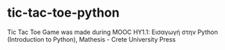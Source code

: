 # tic-tac-toe-python
Tic Tac Toe Game was made during MOOC ΗΥ1.1: Εισαγωγή στην Python (Introduction to Python), Mathesis - Crete University Press
